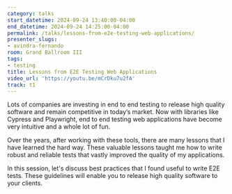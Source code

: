 ```yaml
---
category: talks
start_datetime: 2024-09-24 13:40:00-04:00
end_datetime: 2024-09-24 14:25:00-04:00
permalink: /talks/lessons-from-e2e-testing-web-applications/
presenter_slugs:
- avindra-fernando
room: Grand Ballroom III
tags:
- testing
title: Lessons from E2E Testing Web Applications
video_url: 'https://youtu.be/mCrDku7u2fA'
track: t1
---
```


Lots of companies are investing in end to end testing to release high quality software and remain competitive in today’s market. Now with libraries like Cypress and Playwright, end to end testing web applications have become very intuitive and a whole lot of fun.  

Over the years, after working with these tools, there are many lessons that I have learned the hard way. These valuable lessons taught me how to write robust and reliable tests that vastly improved the quality of my applications.

In this session, let's discuss best practices that I found useful to write E2E tests. These guidelines will enable you to release high quality software to your clients.
